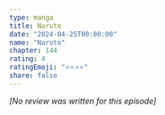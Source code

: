 ```yaml
---
type: manga
title: Naruto
date: "2024-04-25T00:00:00"
name: "Naruto"
chapter: 144
rating: 4
ratingEmoji: "⭐️⭐️⭐️⭐️"
share: false
---
```


_[No review was written for this episode]_
